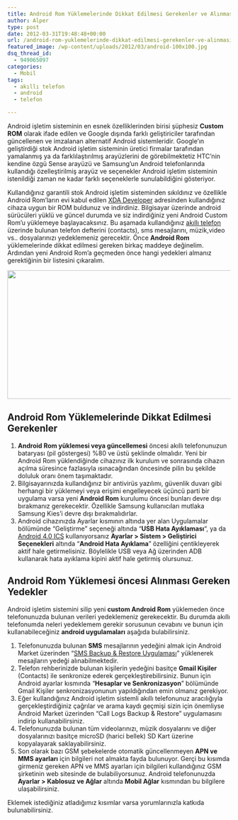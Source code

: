 ```yaml
---
title: Android Rom Yüklemelerinde Dikkat Edilmesi Gerekenler ve Alınması Gereken Yedekler
author: Alper
type: post
date: 2012-03-31T19:48:48+00:00
url: /android-rom-yuklemelerinde-dikkat-edilmesi-gerekenler-ve-alinmasi-gereken-yedekler/
featured_image: /wp-content/uploads/2012/03/android-100x100.jpg
dsq_thread_id:
  - 949065097
categories:
  - Mobil
tags:
  - akıllı telefon
  - android
  - telefon

---
```

Android işletim sisteminin en esnek özelliklerinden birisi şüphesiz **Custom ROM** olarak ifade edilen ve Google dışında farklı geliştiriciler tarafından güncellenen ve imzalanan alternatif Android sistemleridir. Google&#8217;ın geliştirdiği stok Android işletim sisteminin üretici firmalar tarafından yamalanmış ya da farklılaştırılmış arayüzlerini de görebilmektetiz HTC&#8217;nin kendine özgü Sense arayüzü ve Samsung&#8217;un Android telefonlarında kullandığı özelleştirilmiş arayüz ve seçenekler Android işletim sisteminin istenildiği zaman ne kadar farklı seçeneklerle sunulabildiğini gösteriyor.

Kullandığınız garantili stok Android işletim sisteminden sıkıldınız ve özellikle Android Rom&#8217;ların evi kabul edilen <a title="Xda Developers" href="https://forum.xda-developers.com/" target="_blank" class="broken_link">XDA Developer</a> adresinden kullandığınız cihaza uygun bir ROM buldunuz ve indirdiniz. Bilgisayar üzerinde android sürücüleri yüklü ve güncel durumda ve siz indirdiğiniz yeni Android Custom Rom&#8217;u yüklemeye başlayacaksınız. Bu aşamada kullandığınız <a title="Akıllı Telefon" href="https://www.murekkep.org/etiket/akilli-telefon" target="_blank">akıllı telefon</a> üzerinde bulunan telefon defterini (contacts), sms mesajlarını, müzik,video vs.. dosyalarınızı yedeklemeniz gerecektir. Önce **Android Rom** yüklemelerinde dikkat edilmesi gereken birkaç maddeye değinelim. Ardından yeni Android Rom&#8217;a geçmeden önce hangi yedekleri almanız gerektiğinin bir listesini çıkaralım.

<img class="aligncenter size-full wp-image-8414" title="android" src="https://www.murekkep.org/wp-content/uploads/2012/03/android.jpg" alt="" width="550" height="290" srcset="https://www.murekkep.org/wp-content/uploads/2012/03/android.jpg 550w, https://www.murekkep.org/wp-content/uploads/2012/03/android-400x210.jpg 400w, https://www.murekkep.org/wp-content/uploads/2012/03/android-50x26.jpg 50w, https://www.murekkep.org/wp-content/uploads/2012/03/android-237x125.jpg 237w" sizes="(max-width: 550px) 100vw, 550px" /> 

## Android Rom Yüklemelerinde Dikkat Edilmesi Gerekenler

  1. **Android Rom yüklemesi veya güncellemesi** öncesi akıllı telefonunuzun bataryası (pil göstergesi) %80 ve üstü şeklinde olmalıdır. Yeni bir Android Rom yüklendiğinde cihazınız ilk kurulum ve sonrasında cihazın açılma süresince fazlasıyla ısınacağından öncesinde pilin bu şekilde doluluk oranı önem taşımaktadır.
  2. Bilgisayarınızda kullandığınız bir antivirüs yazılımı, güvenlik duvarı gibi herhangi bir yüklemeyi veya erişimi engelleyecek üçüncü parti bir uygulama varsa yeni **Android Rom** kurulumu öncesi bunları devre dışı bırakmanız gerekecektir. Özellikle Samsung kullanıcıları mutlaka Samsung Kies&#8217;i devre dışı bırakmalıdırlar.
  3. Android cihazınızda Ayarlar kısmının altında yer alan Uygulamalar bölümünde &#8220;Geliştirme&#8221; seçeneği altında &#8220;**USB Hata Ayıklaması**&#8220;, ya da <a title="Android 4.0 ICS" href="https://www.murekkep.org/samsung-galaxy-nexus-ozellikleri-ve-android-4-0-ics-6909" target="_blank" class="broken_link">Android 4.0 ICS</a> kullanıyorsanız **Ayarlar > Sistem > Geliştirici Seçenekleri** altında &#8220;**Android Hata Ayıklama**&#8221; özelliğini çentikleyerek aktif hale getirmelisiniz. Böylelikle USB veya Ağ üzerinden ADB kullanarak hata ayıklama kipini aktif hale getirmiş olursunuz.

## Android Rom Yüklemesi öncesi Alınması Gereken Yedekler

Android işletim sistemini silip yeni **custom Android Rom** yüklemeden önce telefonunuzda bulunan verileri yedeklemeniz gerekecektir. Bu durumda akıllı telefonumda neleri yedeklemem gerekir sorusunun cevabını ve bunun için kullanabileceğiniz **android uygulamaları** aşağıda bulabilirsiniz.

  1. Telefonunuzda bulunan **SMS** mesajlarının yedeğini almak için Android Market üzerinden &#8220;<a title="Sms Backup Restore" href="https://play.google.com/store/apps/details?id=com.riteshsahu.SMSBackupRestore&hl=tr" target="_blank">SMS Backup & Restore Uygulaması</a>&#8221; yüklenerek mesajların yedeği alınabilmektedir.
  2. Telefon rehberinizde bulunan kişilerin yedeğini basitçe **Gmail Kişiler** (Contacts) ile senkronize ederek gerçekleştirebilirsiniz. Bunun için Android ayarlar kısmında &#8220;**Hesaplar ve Senkronizasyon**&#8221; bölümünde Gmail Kişiler senkronizasyonunun yapıldığından emin olmanız gerekiyor.
  3. Eğer kullandığınız Android işletim sistemli akıllı telefonunuz aracılığıyla gerçekleştirdiğiniz çağrılar ve arama kaydı geçmişi sizin için önemliyse Android Market üzerinden &#8220;Call Logs Backup & Restore&#8221; uygulamasını indirip kullanabilirsiniz.
  4. Telefonunuzda bulunan tüm videolarınızı, müzik dosyalarını ve diğer dosyalarınızı basitçe microSD (harici bellek) SD Kart üzerine kopyalayarak saklayabilirsiniz.
  5. Son olarak bazı GSM şebekelerde otomatik güncellenmeyen **APN ve MMS ayarları** için bilgileri not almakta fayda bulunuyor. Gerçi bu kısımda girmeniz gereken APN ve MMS ayarları için bilgileri kullandığınız GSM şirketinin web sitesinde de bulabiliyorsunuz. Android telefonunuzda **Ayarlar > Kablosuz ve Ağlar** altında **Mobil Ağlar** kısmından bu bilgilere ulaşabilirsiniz.

Eklemek istediğiniz atladığımız kısımlar varsa yorumlarınızla katkıda bulunabilirsiniz.
